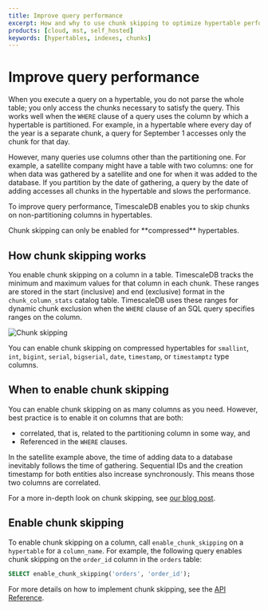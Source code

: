 ```yaml
---
title: Improve query performance
excerpt: How and why to use chunk skipping to optimize hypertable performance
products: [cloud, mst, self_hosted]
keywords: [hypertables, indexes, chunks]
---
```


# Improve query performance

When you execute a query on a hypertable, you do not parse the whole table; you only access the chunks necessary
to satisfy the query. This works well when the `WHERE` clause of a query uses the column by which a hypertable is 
partitioned. For example, in a hypertable where every day of the year is a separate chunk, a query for September 1 
accesses only the chunk for that day. 

However, many queries use columns other than the partitioning one. For example, a satellite company might have a table with two columns: one for when data was gathered by a satellite and one for when it was added to the database. If you partition by the date of gathering, a query by the date of adding accesses all chunks in the hypertable and slows the 
performance.

To improve query performance, TimescaleDB enables you to skip chunks on non-partitioning columns in hypertables. 

<Highlight type="important">
Chunk skipping can only be enabled for **compressed** hypertables.
</Highlight>

## How chunk skipping works

You enable chunk skipping on a column in a table. TimescaleDB tracks the minimum and maximum values for that column in 
each chunk. These ranges are stored in the start (inclusive) and end (exclusive) format in the `chunk_column_stats` 
catalog table. TimescaleDB uses these ranges for dynamic chunk exclusion when the `WHERE` clause of an SQL query 
specifies ranges on the column. 

![Chunk skipping](https://assets.timescale.com/docs/images/hypertable-with-chunk-skipping.png)

You can enable chunk skipping on compressed hypertables for `smallint`, `int`, `bigint`, `serial`, `bigserial`, `date`,
`timestamp`, or `timestamptz` type columns. 

## When to enable chunk skipping

You can enable chunk skipping on as many columns as you need. However, best practice is to enable it on columns that are both:
 
- correlated, that is, related to the partitioning column in some way, and
- Referenced in the `WHERE` clauses. 

In the satellite example above, the time of adding data to a database inevitably follows the time of gathering. Sequential IDs and the creation timestamp for both entities also increase synchronously. This means those two columns are correlated. 

For a more in-depth look on chunk skipping, see [our blog post](https://www.timescale.com/blog/boost-postgres-performance-by-7x-with-chunk-skipping-indexes/).

## Enable chunk skipping

To enable chunk skipping on a column, call `enable_chunk_skipping` on a `hypertable` for a `column_name`. For example, 
the following query enables chunk skipping on the `order_id` column in the `orders` table:

```sql
SELECT enable_chunk_skipping('orders', 'order_id');
```

For more details on how to implement chunk skipping, see the [API Reference][api-reference].

[api-reference]: /api/:currentVersion:/hypertable/enable_chunk_skipping/

